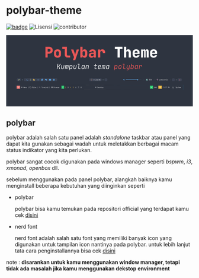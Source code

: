 # polybar-theme
[![badge](https://img.shields.io/discord/722002048643497994?label=discord&style=for-the-badge)](https://discord.gg/wpu)
![Lisensi](https://img.shields.io/github/license/bellshade/polybar-theme?style=for-the-badge)
![contributor](https://img.shields.io/github/contributors/bellshade/polybar-theme?style=for-the-badge)


![arwentheme](banner.png)


## polybar

polybar adalah salah satu panel adalah _standalone_ taskbar atau panel yang dapat kita gunakan sebagai wadah untuk meletakkan berbagai macam status indikator yang kita perlukan.

polybar sangat cocok digunakan pada windows manager seperti _bspwm_, _i3_, _xmonad_, _openbox_ dll.

sebelum menggunakan pada panel polybar, alangkah baiknya kamu menginstall beberapa kebutuhan yang diinginkan seperti

- polybar

    polybar bisa kamu temukan pada repositori official yang terdapat kamu cek [disini](https://github.com/polybar/polybar)

- nerd font

    nerd font adalah salah satu font yang memiliki banyak icon yang digunakan untuk tampilan icon nantinya pada polybar. untuk lebih lanjut tata cara penginstallannya bisa cek [disini](https://github.com/ryanoasis/nerd-fonts)

note : **disarankan untuk kamu menggunakan window manager, tetapi tidak ada masalah jika kamu menggunakan dekstop environment**